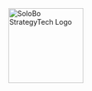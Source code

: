 <img src="https://github.com/SoloBows/SoloBows/blob/e73026716c7c251fd1623c59f23a66caa424be1d/SoloBo%20StrategyTech%20Logo.png" alt="SoloBo StrategyTech Logo" width="150"/>
